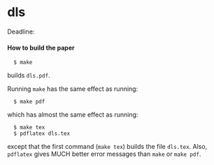 dls
===

Deadline: 



#### How to build the paper

```
  $ make
```

builds `dls.pdf`.


Running `make` has the same effect as running:

```
  $ make pdf
```

which has almost the same effect as running:

```
  $ make tex
  $ pdflatex dls.tex
```

except that the first command (`make tex`) builds the file `dls.tex`.
Also, `pdflatex` gives MUCH better error messages than `make` or `make pdf`.
